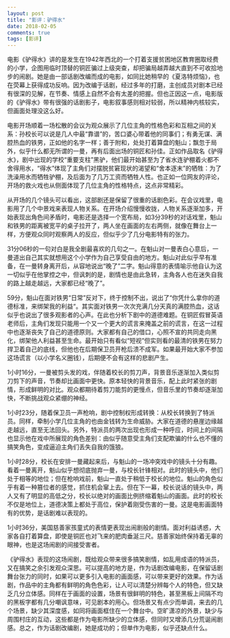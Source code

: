 ```yaml
---
layout: post
title: "影评：驴得水"
date: 2018-02-05
comments: true
tags: [影评]
---
```


电影《驴得水》讲的是发生在1942年西北的一个打着支援贫困地区教育圈取经费的小学，企图用临时顶替的铜匠骗过上级突查，却把骗局越弄越大直到不可收拾地步的闹剧。她是由一部话剧改编而成的电影，如同比她稍早的《夏洛特烦恼》，也在荧幕上获得成功反响。因为改编于话剧，经过多年的打磨，主创成员对剧本已经有很深的见解，在节奏、情感上自然不会有太差的把握。但也正因这一点，电影版的《驴得水》带有很强的话剧影子，电影叙事感则相对较弱，所以精神内核较实，但画面处理没这么好。

电影开场顺着一场松散的会议为观众展示了几位主角的性格色彩和互相之间的关系：孙校长可以说是几人中最“靠谱”的，苦口婆心带着他的同事们；有勇无谋、满腔热血的铁男，正如他的名字一样；善于附和，处处打着算盘的魁山；飘忽于局外，似乎什么都无所谓的一曼，再有后面出场的铜匠和孙佳。正如作品取名《驴得水》，剧中出现的学校“重要支柱”黑驴，他们最开始甚至为了省水连驴棚着火都不舍得用水，“得水”体现了主角们对摆脱贫窘现状的渴望和“舍本逐末”的牺牲：为了洗澡用水而牺牲驴棚，及后面为了几万工资而牺牲人性。也正如一位网友的评论，开场的救火戏也从侧面体现了几位主角的性格特点，这点非常精彩。

从开场的几个镜头可以看出，这部剧还是保留了很重的话剧色彩。在会议戏里，电影用了几个中景戏来表现人物关系。在开场介绍慢慢收拢，人物关系逐渐加多，开始表现出角色间矛盾时，电影还是选择一个宽布局，如3分39秒的对话戏里，魁山和铁男的距离被宽平的桌子拉开了，两人坐在画面的左右两侧，就像在舞台上一样，方便观众同时观察两人的反应，但似乎少了几分电影特有的张力。

31分06秒的一句对白是我全剧最喜欢的几句之一。在魁山对一曼表白心意后，一曼道出自己其实就想用这个小学作为自己享受自由的地方。魁山对此似乎早有准备，在一曼转身离开后，从容地说出“晚了”二字。魁山得意的表情喻示他自认为这一切似乎在他掌控之中，但讽刺的是，剧情也是由此急转，主角各人也在迷失自我的路上越走越远，大家都已经“晚了”。

59分，魁山在面对铁男“日常”反对下，终于控制不出，说出了“你凭什么拿你的道德标准，来绑架我的利益“。其实面对铁男一次次充满几分天真的满腔热血，这话似乎也说出了很多观影者的心声。在此也分析下剧中的道德难题。在铜匠假冒英语老师后，主角们发现只能用一个又一个更大的谎言来掩盖之前的谎言，在这一过程中也逐渐丧失了自己的道德原则。大家都有自己的借口，心照不宣的共同走向黑化，绑架他人利益甚至生命。最开始只有看似“短视”但实则看的最清的铁男在努力捍卫着自己的底线，但他也在后期保卫员开枪后溃不成军。如果最开始大家不参加这场谎言（以小学名义圈钱），后期便不会有这样的悲剧产生。

1小时16分，一曼被剪头发的戏，伴随着校长的剪刀声，背景音乐逐渐加入类似剪刀剪下的声音，节奏却比画面中更快。原本轻快的背景音乐，配上此时紧张的剧情，形成鲜明的对比。观众都期待着剪刀能剪的更慢点，但音乐里的节奏却逐渐加快，不断挑战观众紧绷的神经。

1小时23分，随着保卫员一声枪响，剧中控制权形成转换：从校长转换到了特派员。同样，牵制小学几位主角的也由金钱转为生命威胁。大家在道德的悬崖边缘越走越远，直至无法回头。另外，特派员的两次出现也形成一种呼应，时间上的间隔也显示他在戏中所展现的角色差别：由似乎随意受主角们支配欺骗的什么也不懂的搞笑角色，变成逼迫主角们丢失自我的饿狼。

1小时28分，校长在安排一曼藏起来后，与魁山的一场冲突戏中的镜头十分有趣。看着一曼离开，魁山似乎想彻底抛弃一曼，与校长针锋相对。此时的镜头中，他们处于相等的地位；但在枪响戏前，魁山一直处于稍低于校长的地位。魁山的角色似乎有着一种篡位者的感觉，抓住机会窜上去。但在下一幕，校长说话的镜头中，两人又有了明显的高低之分，校长以绝对的画面比例挤缩着魁山的画面。此时的校长不仅是地位上，道德决策上都处于高位，保护着刚受伤害的一曼。这是电影画面特有的优势，是话剧难以表现的。

1小时36分，美国慈善家孩童式的表情更表现出闹剧般的剧情。面对利益诱惑，大家各自打着算盘，即使是铜匠也对飞来的肥肉垂涎三尺。慈善家始终保持着无辜的眼神，也是这场闹剧的间接受害者。

《驴得水》表现的这场闹剧，既给观众带来很多搞笑剧情，如乱用成语的特派员，又在搞笑之余引发观众深思。可以提高的地方是，作为话剧改编电影，在保留话剧舞台张力的同时，如果可以更多引入电影的画面感，可以带来更好的效果。作为话剧，作品中的主角都有鲜明的角色色彩，让人可以清楚分辨每个人的特色，但又缺乏几分立体感。同样在于画面的设置，场景有很鲜明的特色，甚至黑板上间隔不均的黑板字都有几分嘲讽意味，可见剧本的用心。但场景又有点少而单调，来去的几个场景，缺少其深度感，如同将画面框住在一个舞台中。空旷潇凉的外景，缺少与周围村庄的互动，这些都是作为电影所缺少的立体感，但同时又增添几分荒诞闹剧感。总之，作为话剧改编剧，她是成功的；但单作为电影，似乎还缺点什么。